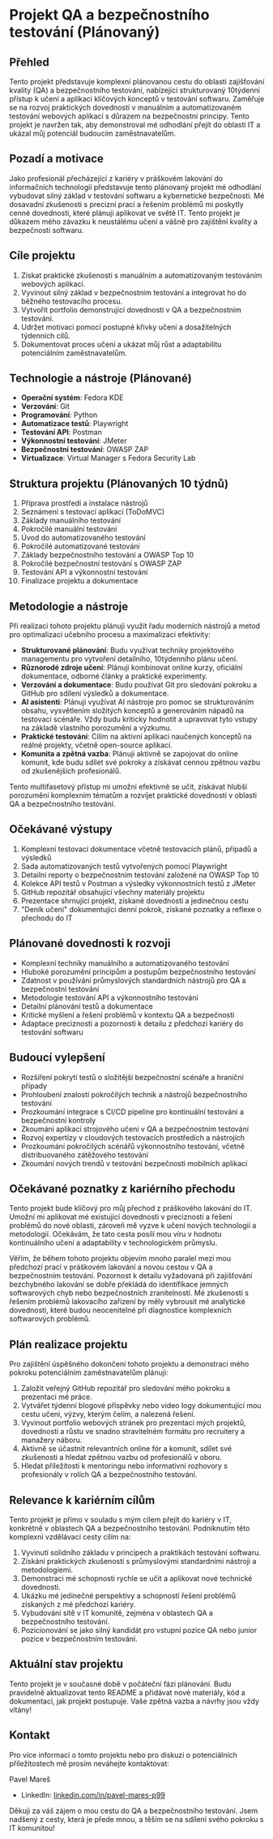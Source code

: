 # Projekt QA a bezpečnostního testování (Plánovaný)

## Přehled
Tento projekt představuje komplexní plánovanou cestu do oblasti zajišťování kvality (QA) a bezpečnostního testování, nabízející strukturovaný 10týdenní přístup k učení a aplikaci klíčových konceptů v testování softwaru. Zaměřuje se na rozvoj praktických dovedností v manuálním a automatizovaném testování webových aplikací s důrazem na bezpečnostní principy. Tento projekt je navržen tak, aby demonstroval mé odhodlání přejít do oblasti IT a ukázal můj potenciál budoucím zaměstnavatelům.

## Pozadí a motivace
Jako profesionál přecházející z kariéry v práškovém lakování do informačních technologií představuje tento plánovaný projekt mé odhodlání vybudovat silný základ v testování softwaru a kybernetické bezpečnosti. Mé dosavadní zkušenosti s precizní prací a řešením problémů mi poskytly cenné dovednosti, které plánuji aplikovat ve světě IT. Tento projekt je důkazem mého závazku k neustálému učení a vášně pro zajištění kvality a bezpečnosti softwaru.

## Cíle projektu
1. Získat praktické zkušenosti s manuálním a automatizovaným testováním webových aplikací.
2. Vyvinout silný základ v bezpečnostním testování a integrovat ho do běžného testovacího procesu.
3. Vytvořit portfolio demonstrující dovednosti v QA a bezpečnostním testování.
4. Udržet motivaci pomocí postupné křivky učení a dosažitelných týdenních cílů.
5. Dokumentovat proces učení a ukázat můj růst a adaptabilitu potenciálním zaměstnavatelům.

## Technologie a nástroje (Plánované)
- **Operační systém**: Fedora KDE
- **Verzování**: Git
- **Programování**: Python
- **Automatizace testů**: Playwright
- **Testování API**: Postman
- **Výkonnostní testování**: JMeter
- **Bezpečnostní testování**: OWASP ZAP
- **Virtualizace**: Virtual Manager s Fedora Security Lab

## Struktura projektu (Plánovaných 10 týdnů)
1. Příprava prostředí a instalace nástrojů
2. Seznámení s testovací aplikací (ToDoMVC)
3. Základy manuálního testování
4. Pokročilé manuální testování
5. Úvod do automatizovaného testování
6. Pokročilé automatizované testování
7. Základy bezpečnostního testování a OWASP Top 10
8. Pokročilé bezpečnostní testování s OWASP ZAP
9. Testování API a výkonnostní testování
10. Finalizace projektu a dokumentace

## Metodologie a nástroje

Při realizaci tohoto projektu plánuji využít řadu moderních nástrojů a metod pro optimalizaci učebního procesu a maximalizaci efektivity:

- **Strukturované plánování**: Budu využívat techniky projektového managementu pro vytvoření detailního, 10týdenního plánu učení.
- **Různorodé zdroje učení**: Plánuji kombinovat online kurzy, oficiální dokumentace, odborné články a praktické experimenty.
- **Verzování a dokumentace**: Budu používat Git pro sledování pokroku a GitHub pro sdílení výsledků a dokumentace.
- **AI asistenti**: Plánuji využívat AI nástroje pro pomoc se strukturováním obsahu, vysvětlením složitých konceptů a generováním nápadů na testovací scénáře. Vždy budu kriticky hodnotit a upravovat tyto vstupy na základě vlastního porozumění a výzkumu.
- **Praktické testování**: Cílím na aktivní aplikaci naučených konceptů na reálné projekty, včetně open-source aplikací.
- **Komunita a zpětná vazba**: Plánuji aktivně se zapojovat do online komunit, kde budu sdílet své pokroky a získávat cennou zpětnou vazbu od zkušenějších profesionálů.

Tento multifasetový přístup mi umožní efektivně se učit, získávat hlubší porozumění komplexním tématům a rozvíjet praktické dovednosti v oblasti QA a bezpečnostního testování.

## Očekávané výstupy
1. Komplexní testovací dokumentace včetně testovacích plánů, případů a výsledků
2. Sada automatizovaných testů vytvořených pomocí Playwright
3. Detailní reporty o bezpečnostním testování založené na OWASP Top 10
4. Kolekce API testů v Postman a výsledky výkonnostních testů z JMeter
5. GitHub repozitář obsahující všechny materiály projektu
6. Prezentace shrnující projekt, získané dovednosti a jedinečnou cestu
7. "Deník učení" dokumentující denní pokrok, získané poznatky a reflexe o přechodu do IT

## Plánované dovednosti k rozvoji
- Komplexní techniky manuálního a automatizovaného testování
- Hluboké porozumění principům a postupům bezpečnostního testování
- Zdatnost v používání průmyslových standardních nástrojů pro QA a bezpečnostní testování
- Metodologie testování API a výkonnostního testování
- Detailní plánování testů a dokumentace
- Kritické myšlení a řešení problémů v kontextu QA a bezpečnosti
- Adaptace preciznosti a pozornosti k detailu z předchozí kariéry do testování softwaru

## Budoucí vylepšení
- Rozšíření pokrytí testů o složitější bezpečnostní scénáře a hraniční případy
- Prohloubení znalostí pokročilých technik a nástrojů bezpečnostního testování
- Prozkoumání integrace s CI/CD pipeline pro kontinuální testování a bezpečnostní kontroly
- Zkoumání aplikací strojového učení v QA a bezpečnostním testování
- Rozvoj expertízy v cloudových testovacích prostředích a nástrojích
- Prozkoumání pokročilých scénářů výkonnostního testování, včetně distribuovaného zátěžového testování
- Zkoumání nových trendů v testování bezpečnosti mobilních aplikací

## Očekávané poznatky z kariérního přechodu
Tento projekt bude klíčový pro můj přechod z práškového lakování do IT. Umožní mi aplikovat mé existující dovednosti v preciznosti a řešení problémů do nové oblasti, zároveň mě vyzve k učení nových technologií a metodologií. Očekávám, že tato cesta posílí mou víru v hodnotu kontinuálního učení a adaptability v technologickém průmyslu.

Věřím, že během tohoto projektu objevím mnoho paralel mezi mou předchozí prací v práškovém lakování a novou cestou v QA a bezpečnostním testování. Pozornost k detailu vyžadovaná při zajišťování bezchybného lakování se dobře překládá do identifikace jemných softwarových chyb nebo bezpečnostních zranitelností. Mé zkušenosti s řešením problémů lakovacího zařízení by měly vybrousit mé analytické dovednosti, které budou neocenitelné při diagnostice komplexních softwarových problémů.

## Plán realizace projektu
Pro zajištění úspěšného dokončení tohoto projektu a demonstraci mého pokroku potenciálním zaměstnavatelům plánuji:

1. Založit veřejný GitHub repozitář pro sledování mého pokroku a prezentaci mé práce.
2. Vytvářet týdenní blogové příspěvky nebo video logy dokumentující mou cestu učení, výzvy, kterým čelím, a nalezená řešení.
3. Vyvinout portfolio webových stránek pro prezentaci mých projektů, dovedností a růstu ve snadno stravitelném formátu pro recruitery a manažery náboru.
4. Aktivně se účastnit relevantních online fór a komunit, sdílet své zkušenosti a hledat zpětnou vazbu od profesionálů v oboru.
5. Hledat příležitosti k mentoringu nebo informativní rozhovory s profesionály v rolích QA a bezpečnostního testování.

## Relevance k kariérním cílům
Tento projekt je přímo v souladu s mým cílem přejít do kariéry v IT, konkrétně v oblastech QA a bezpečnostního testování. Podniknutím této komplexní vzdělávací cesty cílím na:

1. Vyvinutí solidního základu v principech a praktikách testování softwaru.
2. Získání praktických zkušeností s průmyslovými standardními nástroji a metodologiemi.
3. Demonstraci mé schopnosti rychle se učit a aplikovat nové technické dovednosti.
4. Ukázku mé jedinečné perspektivy a schopností řešení problémů získaných z mé předchozí kariéry.
5. Vybudování sítě v IT komunitě, zejména v oblastech QA a bezpečnostního testování.
6. Pozicionování se jako silný kandidát pro vstupní pozice QA nebo junior pozice v bezpečnostním testování.

## Aktuální stav projektu
Tento projekt je v současné době v počáteční fázi plánování. Budu pravidelně aktualizovat tento README a přidávat nové materiály, kód a dokumentaci, jak projekt postupuje. Vaše zpětná vazba a návrhy jsou vždy vítány!

## Kontakt
Pro více informací o tomto projektu nebo pro diskuzi o potenciálních příležitostech mě prosím neváhejte kontaktovat:

Pavel Mareš
- LinkedIn: [linkedin.com/in/pavel-mares-p99](https://linkedin.com/in/pavel-mares-p99)

Děkuji za váš zájem o mou cestu do QA a bezpečnostního testování. Jsem nadšený z cesty, která je přede mnou, a těším se na sdílení svého pokroku s IT komunitou!
